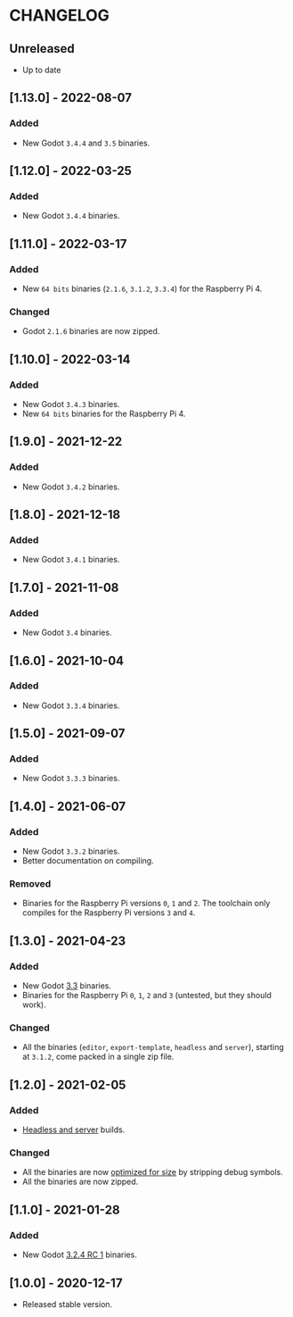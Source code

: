 # CHANGELOG

## Unreleased

- Up to date

## [1.13.0] - 2022-08-07

### Added

- New Godot `3.4.4` and `3.5` binaries.

## [1.12.0] - 2022-03-25

### Added

- New Godot `3.4.4` binaries.

## [1.11.0] - 2022-03-17

### Added

- New `64 bits` binaries (`2.1.6`, `3.1.2`, `3.3.4`) for the Raspberry Pi 4.

### Changed

- Godot `2.1.6` binaries are now zipped.

## [1.10.0] - 2022-03-14

### Added

- New Godot `3.4.3` binaries.
- New `64 bits` binaries for the Raspberry Pi 4.

## [1.9.0] - 2021-12-22

### Added

- New Godot `3.4.2` binaries.

## [1.8.0] - 2021-12-18

### Added

- New Godot `3.4.1` binaries.

## [1.7.0] - 2021-11-08

### Added

- New Godot `3.4` binaries.

## [1.6.0] - 2021-10-04

### Added

- New Godot `3.3.4` binaries.

## [1.5.0] - 2021-09-07

### Added

- New Godot `3.3.3` binaries.

## [1.4.0] - 2021-06-07

### Added

- New Godot `3.3.2` binaries.
- Better documentation on compiling.

### Removed

- Binaries for the Raspberry Pi versions `0`, `1` and `2`. The toolchain only compiles for the Raspberry Pi versions `3` and `4`.

## [1.3.0] - 2021-04-23

### Added

- New Godot [3.3](https://godotengine.org/article/godot-3-3-has-arrived) binaries.
- Binaries for the Raspberry Pi `0`, `1`, `2` and `3` (untested, but they should work).

### Changed

- All the binaries (`editor`, `export-template`, `headless` and `server`), starting at `3.1.2`, come packed in a single zip file.

## [1.2.0] - 2021-02-05

### Added

- [Headless and server](https://docs.godotengine.org/en/stable/getting_started/workflow/export/exporting_for_dedicated_servers.html) builds.

### Changed

- All the binaries are now [optimized for size](https://docs.godotengine.org/en/stable/development/compiling/optimizing_for_size.html#stripping-binaries) by stripping debug symbols.
- All the binaries are now zipped.

## [1.1.0] - 2021-01-28

### Added

- New Godot [3.2.4 RC 1](https://godotengine.org/article/release-candidate-godot-3-2-4-rc-1) binaries.

## [1.0.0] - 2020-12-17

- Released stable version.
